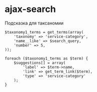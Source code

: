 # ajax-search



Подсказка для таксаномии

    $taxonomy1_terms = get_terms(array(
        'taxonomy' => 'service-category',
        'name__like' => $search_query,
        'number' => 5,
    ));

    foreach ($taxonomy1_terms as $term) {
        $suggestions[] = array(
            'label' => $term->name,
            'link' => get_term_link($term),
            'type' => 'service-category'
        );
    }
